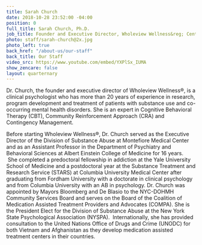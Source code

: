 ```yaml
---
title: Sarah Church
date: 2018-10-28 23:52:00 -04:00
position: 0
full_title: Sarah Church, Ph.D.
job_title: Founder and Executive Director, Wholeview Wellness&reg; Centers
photo: staff/sarah-church@2x.jpg
photo_left: true
back_href: "/about-us/our-staff"
back_title: Our Staff
video_src: https://www.youtube.com/embed/YXPlSx_IUMA
show_zencare: false
layout: quarternary
---
```


Dr. Church, the founder and executive director of Wholeview Wellness&reg;, is a clinical psychologist who has more than 20 years of experience in research, program development and treatment of patients with substance use and co-occurring mental health disorders. She is an expert in Cognitive Behavioral Therapy (CBT), Community Reinforcement Approach (CRA) and Contingency Management.  

Before starting Wholeview Wellness&reg;, Dr. Church served as the Executive Director of the Division of Substance Abuse at Montefiore Medical Center and as an Assistant Professor in the Department of Psychiatry and Behavioral Sciences at Albert Einstein College of Medicine for 16 years.  She completed a predoctoral fellowship in addiction at the Yale University School of Medicine and a postdoctoral year at the Substance Treatment and Research Service (STARS) at Columbia University Medical Center after graduating from Fordham University with a doctorate in clinical psychology and from Columbia University with an AB in psychology.  Dr. Church was appointed by Mayors Bloomberg and De Blasio to the NYC-DOHMH Community Services Board and serves on the Board of the Coalition of Medication Assisted Treatment Providers and Advocates (COMPA).  She is the President Elect for the Division of Substance Abuse at the New York State Psychological Association (NYSPA).  Internationally, she has provided consultation to the United Nations Office of Drugs and Crime (UNODC) for both Vietnam and Afghanistan as they develop medication assisted treatment centers in their countries.
